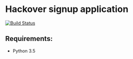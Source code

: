 # Hackover signup application
[![Build Status](https://travis-ci.org/audax/hackover_tickets.svg?branch=master)](https://travis-ci.org/audax/hackover_tickets)

## Requirements:
* Python 3.5
